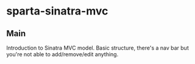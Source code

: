 # sparta-sinatra-mvc

## Main

Introduction to Sinatra MVC model.
Basic structure, there's a nav bar but you're not able to add/remove/edit anything.
